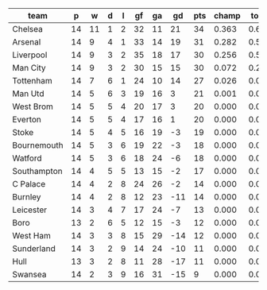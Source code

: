 |    team     | p  | w  | d | l | gf | ga | gd  | pts | champ | top2  | top3  | top4  |  5-7  | bot4  | bot3  | bot2  |
|-------------|----|----|---|---|----|----|-----|-----|-------|-------|-------|-------|-------|-------|-------|-------|
| Chelsea     | 14 | 11 | 1 | 2 | 32 | 11 |  21 |  34 | 0.363 | 0.630 | 0.836 | 0.946 | 0.054 | 0.000 | 0.000 | 0.000|
| Arsenal     | 14 |  9 | 4 | 1 | 33 | 14 |  19 |  31 | 0.282 | 0.547 | 0.770 | 0.917 | 0.082 | 0.000 | 0.000 | 0.000|
| Liverpool   | 14 |  9 | 3 | 2 | 35 | 18 |  17 |  30 | 0.256 | 0.518 | 0.745 | 0.902 | 0.097 | 0.000 | 0.000 | 0.000|
| Man City    | 14 |  9 | 3 | 2 | 30 | 15 |  15 |  30 | 0.072 | 0.206 | 0.402 | 0.675 | 0.316 | 0.000 | 0.000 | 0.000|
| Tottenham   | 14 |  7 | 6 | 1 | 24 | 10 |  14 |  27 | 0.026 | 0.094 | 0.224 | 0.469 | 0.502 | 0.000 | 0.000 | 0.000|
| Man Utd     | 14 |  5 | 6 | 3 | 19 | 16 |   3 |  21 | 0.001 | 0.004 | 0.019 | 0.066 | 0.645 | 0.002 | 0.001 | 0.000|
| West Brom   | 14 |  5 | 5 | 4 | 20 | 17 |   3 |  20 | 0.000 | 0.000 | 0.002 | 0.008 | 0.276 | 0.027 | 0.014 | 0.005|
| Everton     | 14 |  5 | 5 | 4 | 17 | 16 |   1 |  20 | 0.000 | 0.000 | 0.001 | 0.008 | 0.273 | 0.031 | 0.016 | 0.007|
| Stoke       | 14 |  5 | 4 | 5 | 16 | 19 |  -3 |  19 | 0.000 | 0.000 | 0.001 | 0.002 | 0.110 | 0.105 | 0.061 | 0.028|
| Bournemouth | 14 |  5 | 3 | 6 | 19 | 22 |  -3 |  18 | 0.000 | 0.000 | 0.000 | 0.002 | 0.145 | 0.085 | 0.050 | 0.022|
| Watford     | 14 |  5 | 3 | 6 | 18 | 24 |  -6 |  18 | 0.000 | 0.000 | 0.000 | 0.000 | 0.057 | 0.190 | 0.120 | 0.063|
| Southampton | 14 |  4 | 5 | 5 | 13 | 15 |  -2 |  17 | 0.000 | 0.000 | 0.000 | 0.003 | 0.219 | 0.049 | 0.027 | 0.011|
| C Palace    | 14 |  4 | 2 | 8 | 24 | 26 |  -2 |  14 | 0.000 | 0.000 | 0.000 | 0.001 | 0.043 | 0.246 | 0.161 | 0.089|
| Burnley     | 14 |  4 | 2 | 8 | 12 | 23 | -11 |  14 | 0.000 | 0.000 | 0.000 | 0.000 | 0.013 | 0.448 | 0.327 | 0.211|
| Leicester   | 14 |  3 | 4 | 7 | 17 | 24 |  -7 |  13 | 0.000 | 0.000 | 0.000 | 0.000 | 0.030 | 0.314 | 0.223 | 0.130|
| Boro        | 13 |  2 | 6 | 5 | 12 | 15 |  -3 |  12 | 0.000 | 0.000 | 0.001 | 0.002 | 0.111 | 0.119 | 0.073 | 0.038|
| West Ham    | 14 |  3 | 3 | 8 | 15 | 29 | -14 |  12 | 0.000 | 0.000 | 0.000 | 0.000 | 0.002 | 0.778 | 0.680 | 0.552|
| Sunderland  | 14 |  3 | 2 | 9 | 14 | 24 | -10 |  11 | 0.000 | 0.000 | 0.000 | 0.000 | 0.006 | 0.549 | 0.425 | 0.286|
| Hull        | 13 |  3 | 2 | 8 | 11 | 28 | -17 |  11 | 0.000 | 0.000 | 0.000 | 0.000 | 0.007 | 0.584 | 0.470 | 0.330|
| Swansea     | 14 |  2 | 3 | 9 | 16 | 31 | -15 |   9 | 0.000 | 0.000 | 0.000 | 0.000 | 0.014 | 0.472 | 0.352 | 0.230|
